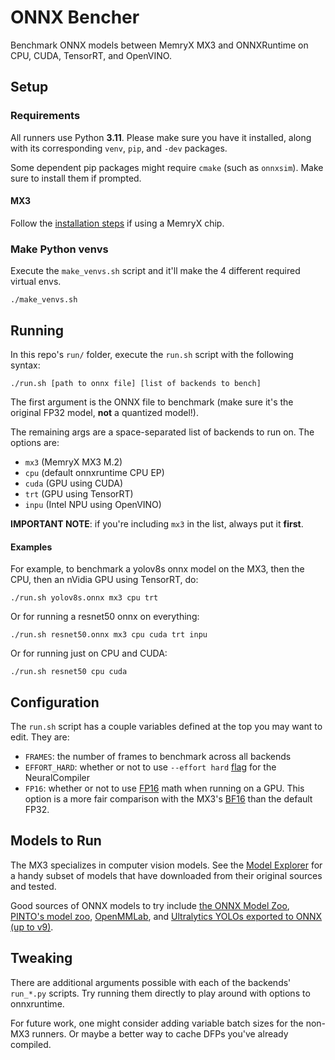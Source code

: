 # ONNX Bencher
Benchmark ONNX models between MemryX MX3 and ONNXRuntime on CPU, CUDA, TensorRT, and OpenVINO.


## Setup
### Requirements
All runners use Python **3.11**. Please make sure you have it installed, along with its corresponding `venv`, `pip`, and `-dev` packages.

Some dependent pip packages might require `cmake` (such as `onnxsim`). Make sure to install them if prompted.

#### MX3
Follow the [installation steps](https://developer.memryx.com/get_started/index.html) if using a MemryX chip.

### Make Python venvs
Execute the `make_venvs.sh` script and it'll make the 4 different required virtual envs.

```
./make_venvs.sh
```


## Running
In this repo's `run/` folder, execute the `run.sh` script with the following syntax:

```
./run.sh [path to onnx file] [list of backends to bench]
```

The first argument is the ONNX file to benchmark (make sure it's the original FP32 model, **not** a quantized model!).

The remaining args are a space-separated list of backends to run on. The options are:
* `mx3` (MemryX MX3 M.2)
* `cpu` (default onnxruntime CPU EP)
* `cuda` (GPU using CUDA)
* `trt` (GPU using TensorRT)
* `inpu` (Intel NPU using OpenVINO)

**IMPORTANT NOTE**: if you're including `mx3` in the list, always put it **first**.

#### Examples
For example, to benchmark a yolov8s onnx model on the MX3, then the CPU, then an nVidia GPU using TensorRT, do:
```
./run.sh yolov8s.onnx mx3 cpu trt
```

Or for running a resnet50 onnx on everything:
```
./run.sh resnet50.onnx mx3 cpu cuda trt inpu
```

Or for running just on CPU and CUDA:
```
./run.sh resnet50 cpu cuda
```


## Configuration
The `run.sh` script has a couple variables defined at the top you may want to edit. They are:
* `FRAMES`: the number of frames to benchmark across all backends
* `EFFORT_HARD`: whether or not to use `--effort hard` [flag](https://developer.memryx.com/tools/neural_compiler.html#mapping-arguments) for the NeuralCompiler
* `FP16`: whether or not to use [FP16](https://en.wikipedia.org/wiki/Half-precision_floating-point_format) math when running on a GPU. This option is a more fair comparison with the MX3's [BF16](https://en.wikipedia.org/wiki/Bfloat16_floating-point_format) than the default FP32.


## Models to Run

The MX3 specializes in computer vision models. See the [Model Explorer](https://developer.memryx.com/model_explorer/models.html) for a handy subset of models that have downloaded from their original sources and tested.

Good sources of ONNX models to try include [the ONNX Model Zoo](https://github.com/onnx/models), [PINTO's model zoo](https://github.com/PINTO0309/PINTO_model_zoo), [OpenMMLab](https://github.com/open-mmlab), and [Ultralytics YOLOs exported to ONNX (up to v9)](https://docs.ultralytics.com/integrations/onnx/).



## Tweaking
There are additional arguments possible with each of the backends' `run_*.py` scripts. Try running them directly to play around with options to onnxruntime.

For future work, one might consider adding variable batch sizes for the non-MX3 runners. Or maybe a better way to cache DFPs you've already compiled.
